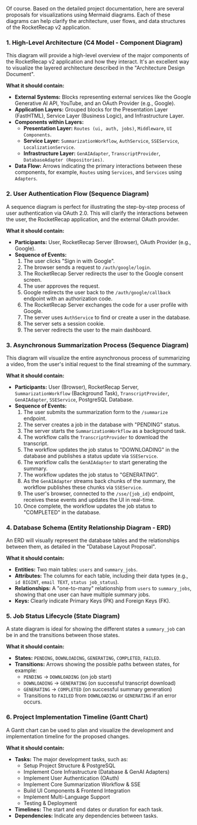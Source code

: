 Of course. Based on the detailed project documentation, here are several proposals for visualizations using Mermaid diagrams. Each of these diagrams can help clarify the architecture, user flows, and data structures of the RocketRecap v2 application. 

### 1. High-Level Architecture (C4 Model - Component Diagram) 

This diagram will provide a high-level overview of the major components of the RocketRecap v2 application and how they interact. It's an excellent way to visualize the layered architecture described in the "Architecture Design Document". 

**What it should contain:** 

*   **External Systems:** Blocks representing external services like the Google Generative AI API, YouTube, and an OAuth Provider (e.g., Google). 
*   **Application Layers:** Grouped blocks for the Presentation Layer (FastHTML), Service Layer (Business Logic), and Infrastructure Layer. 
*   **Components within Layers:** 
    *   **Presentation Layer:** `Routes (ui, auth, jobs)`, `Middleware`, `UI Components`. 
    *   **Service Layer:** `SummarizationWorkflow`, `AuthService`, `SSEService`, `LocalizationService`. 
    *   **Infrastructure Layer:** `GenAIAdapter`, `TranscriptProvider`, `DatabaseAdapter (Repositories)`. 
*   **Data Flow:** Arrows indicating the primary interactions between these components, for example, `Routes` using `Services`, and `Services` using `Adapters`. 

### 2. User Authentication Flow (Sequence Diagram) 

A sequence diagram is perfect for illustrating the step-by-step process of user authentication via OAuth 2.0. This will clarify the interactions between the user, the RocketRecap application, and the external OAuth provider. 

**What it should contain:** 

*   **Participants:** User, RocketRecap Server (Browser), OAuth Provider (e.g., Google). 
*   **Sequence of Events:** 
    1.  The user clicks "Sign in with Google". 
    2.  The browser sends a request to `/auth/google/login`. 
    3.  The RocketRecap Server redirects the user to the Google consent screen. 
    4.  The user approves the request. 
    5.  Google redirects the user back to the `/auth/google/callback` endpoint with an authorization code. 
    6.  The RocketRecap Server exchanges the code for a user profile with Google. 
    7.  The server uses `AuthService` to find or create a user in the database. 
    8.  The server sets a session cookie. 
    9.  The server redirects the user to the main dashboard. 

### 3. Asynchronous Summarization Process (Sequence Diagram) 

This diagram will visualize the entire asynchronous process of summarizing a video, from the user's initial request to the final streaming of the summary. 

**What it should contain:** 

*   **Participants:** User (Browser), RocketRecap Server, `SummarizationWorkflow` (Background Task), `TranscriptProvider`, `GenAIAdapter`, `SSEService`, PostgreSQL Database. 
*   **Sequence of Events:** 
    1.  The user submits the summarization form to the `/summarize` endpoint. 
    2.  The server creates a job in the database with "PENDING" status. 
    3.  The server starts the `SummarizationWorkflow` as a background task. 
    4.  The workflow calls the `TranscriptProvider` to download the transcript. 
    5.  The workflow updates the job status to "DOWNLOADING" in the database and publishes a status update via `SSEService`. 
    6.  The workflow calls the `GenAIAdapter` to start generating the summary. 
    7.  The workflow updates the job status to "GENERATING". 
    8.  As the `GenAIAdapter` streams back chunks of the summary, the workflow publishes these chunks via `SSEService`. 
    9.  The user's browser, connected to the `/sse/{job_id}` endpoint, receives these events and updates the UI in real-time. 
    10. Once complete, the workflow updates the job status to "COMPLETED" in the database. 

### 4. Database Schema (Entity Relationship Diagram - ERD) 

An ERD will visually represent the database tables and the relationships between them, as detailed in the "Database Layout Proposal". 

**What it should contain:** 

*   **Entities:** Two main tables: `users` and `summary_jobs`. 
*   **Attributes:** The columns for each table, including their data types (e.g., `id BIGINT`, `email TEXT`, `status job_status`). 
*   **Relationships:** A "one-to-many" relationship from `users` to `summary_jobs`, showing that one user can have multiple summary jobs. 
*   **Keys:** Clearly indicate Primary Keys (PK) and Foreign Keys (FK). 

### 5. Job Status Lifecycle (State Diagram) 

A state diagram is ideal for showing the different states a `summary_job` can be in and the transitions between those states. 

**What it should contain:** 

*   **States:** `PENDING`, `DOWNLOADING`, `GENERATING`, `COMPLETED`, `FAILED`. 
*   **Transitions:** Arrows showing the possible paths between states, for example: 
    *   `PENDING` -> `DOWNLOADING` (on job start) 
    *   `DOWNLOADING` -> `GENERATING` (on successful transcript download) 
    *   `GENERATING` -> `COMPLETED` (on successful summary generation) 
    *   Transitions to `FAILED` from `DOWNLOADING` or `GENERATING` if an error occurs. 

### 6. Project Implementation Timeline (Gantt Chart) 

A Gantt chart can be used to plan and visualize the development and implementation timeline for the proposed changes. 

**What it should contain:** 

*   **Tasks:** The major development tasks, such as: 
    *   Setup Project Structure & PostgreSQL 
    *   Implement Core Infrastructure (Database & GenAI Adapters) 
    *   Implement User Authentication (OAuth) 
    *   Implement Core Summarization Workflow & SSE 
    *   Build UI Components & Frontend Integration 
    *   Implement Multi-Language Support 
    *   Testing & Deployment 
*   **Timelines:** The start and end dates or duration for each task. 
*   **Dependencies:** Indicate any dependencies between tasks.
